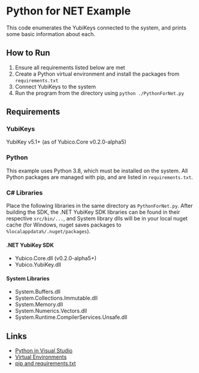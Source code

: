<!-- Copyright 2021 Yubico AB

Licensed under the Apache License, Version 2.0 (the "License");
you may not use this file except in compliance with the License.
You may obtain a copy of the License at

    http://www.apache.org/licenses/LICENSE-2.0

Unless required by applicable law or agreed to in writing, software
distributed under the License is distributed on an "AS IS" BASIS,
WITHOUT WARRANTIES OR CONDITIONS OF ANY KIND, either express or implied.
See the License for the specific language governing permissions and
limitations under the License. -->

# Python for NET Example
This code enumerates the YubiKeys connected to the system, and prints some basic information about each.

## How to Run
1. Ensure all requirements listed below are met
2. Create a Python virtual environment and install the packages from `requirements.txt`
3. Connect YubiKeys to the system
4. Run the program from the directory using `python ./PythonForNet.py`

## Requirements

### YubiKeys
YubiKey v5.1+ (as of Yubico.Core v0.2.0-alpha5)

### Python
This example uses Python 3.8, which must be installed on the system. All Python packages are managed with pip, and are listed in `requirements.txt`.

### C# Libraries
Place the following libraries in the same directory as `PythonForNet.py`. After building the SDK, the .NET YubiKey SDK libraries can be found in their respective `src/bin/...`, and System library dlls will be in your local nuget cache (for Windows, nuget saves packages to `%localappdata%/.nuget/packages`).

#### .NET YubiKey SDK
- Yubico.Core.dll (v0.2.0-alpha5+)
- Yubico.YubiKey.dll

#### System Libraries
- System.Buffers.dll
- System.Collections.Immutable.dll
- System.Memory.dll
- System.Numerics.Vectors.dll
- System.Runtime.CompilerServices.Unsafe.dll

## Links
- [Python in Visual Studio](https://docs.microsoft.com/en-us/visualstudio/python/?view=vs-2019)
- [Virtual Environments](https://docs.microsoft.com/en-us/visualstudio/python/managing-python-environments-in-visual-studio?view=vs-2019)
- [pip and requirements.txt](https://pip.pypa.io/en/latest/user_guide/#requirements-files)

